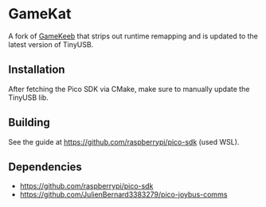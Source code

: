 # GameKat

A fork of [GameKeeb](https://github.com/JonnyHaystack/GameKeeb-firmware) that strips out runtime remapping and is updated to the latest version of TinyUSB.

## Installation

After fetching the Pico SDK via CMake, make sure to manually update the TinyUSB lib.

## Building

See the guide at https://github.com/raspberrypi/pico-sdk (used WSL).

## Dependencies

- https://github.com/raspberrypi/pico-sdk
- https://github.com/JulienBernard3383279/pico-joybus-comms
